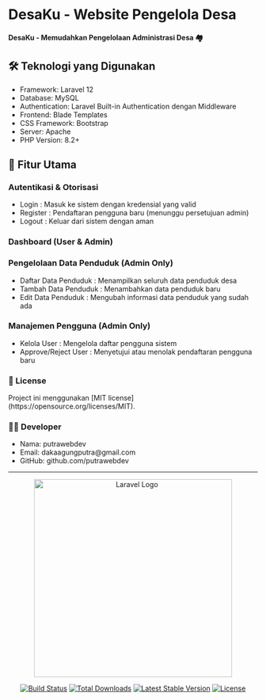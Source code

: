 # DesaKu - Website Pengelola Desa
#### DesaKu - Memudahkan Pengelolaan Administrasi Desa 🏘️

## 🛠️ Teknologi yang Digunakan
- Framework: Laravel 12
- Database: MySQL
- Authentication: Laravel Built-in Authentication dengan Middleware
- Frontend: Blade Templates
- CSS Framework: Bootstrap
- Server: Apache
- PHP Version: 8.2+

## 🚀 Fitur Utama

### Autentikasi & Otorisasi
- Login : Masuk ke sistem dengan kredensial yang valid
- Register : Pendaftaran pengguna baru (menunggu persetujuan admin)
- Logout : Keluar dari sistem dengan aman

### Dashboard (User & Admin)

### Pengelolaan Data Penduduk (Admin Only)
- Daftar Data Penduduk : Menampilkan seluruh data penduduk desa
- Tambah Data Penduduk : Menambahkan data penduduk baru
- Edit Data Penduduk : Mengubah informasi data penduduk yang sudah ada

### Manajemen Pengguna (Admin Only)
- Kelola User : Mengelola daftar pengguna sistem
- Approve/Reject User : Menyetujui atau menolak pendaftaran pengguna baru

<h3>📄 License</h3>
Project ini menggunakan [MIT license](https://opensource.org/licenses/MIT).

<h3>👨‍💻 Developer</h3>
<ul>
    <li>Nama: putrawebdev</li>
    <li>Email: dakaagungputra@gmail.com</li>
    <li>GitHub: github.com/putrawebdev</li>
</ul>

<hr>
<p align="center"><a href="https://laravel.com" target="_blank"><img src="https://raw.githubusercontent.com/laravel/art/master/logo-lockup/5%20SVG/2%20CMYK/1%20Full%20Color/laravel-logolockup-cmyk-red.svg" width="400" alt="Laravel Logo"></a></p>

<p align="center">
<a href="https://github.com/laravel/framework/actions"><img src="https://github.com/laravel/framework/workflows/tests/badge.svg" alt="Build Status"></a>
<a href="https://packagist.org/packages/laravel/framework"><img src="https://img.shields.io/packagist/dt/laravel/framework" alt="Total Downloads"></a>
<a href="https://packagist.org/packages/laravel/framework"><img src="https://img.shields.io/packagist/v/laravel/framework" alt="Latest Stable Version"></a>
<a href="https://packagist.org/packages/laravel/framework"><img src="https://img.shields.io/packagist/l/laravel/framework" alt="License"></a>
</p>
